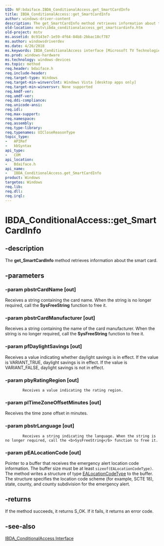 ```yaml
---
UID: NF:bdaiface.IBDA_ConditionalAccess.get_SmartCardInfo
title: IBDA_ConditionalAccess::get_SmartCardInfo
author: windows-driver-content
description: The get_SmartCardInfo method retrieves information about the smart card.
old-location: mstv\ibda_conditionalaccess_get_smartcardinfo.htm
old-project: mstv
ms.assetid: 0c9143e7-1e59-4f64-84b8-2bbac18cf787
ms.author: windowsdriverdev
ms.date: 4/26/2018
ms.keywords: IBDA_ConditionalAccess interface [Microsoft TV Technologies],get_SmartCardInfo method, IBDA_ConditionalAccess.get_SmartCardInfo, IBDA_ConditionalAccess::get_SmartCardInfo, IBDA_ConditionalAccessget_SmartCardInfo, bdaiface/IBDA_ConditionalAccess::get_SmartCardInfo, get_SmartCardInfo, get_SmartCardInfo method [Microsoft TV Technologies], get_SmartCardInfo method [Microsoft TV Technologies],IBDA_ConditionalAccess interface, mstv.ibda_conditionalaccess_get_smartcardinfo
ms.prod: windows-hardware
ms.technology: windows-devices
ms.topic: method
req.header: bdaiface.h
req.include-header: 
req.target-type: Windows
req.target-min-winverclnt: Windows Vista [desktop apps only]
req.target-min-winversvr: None supported
req.kmdf-ver: 
req.umdf-ver: 
req.ddi-compliance: 
req.unicode-ansi: 
req.idl: 
req.max-support: 
req.namespace: 
req.assembly: 
req.type-library: 
req.typenames: UICloseReasonType
topic_type:
-	APIRef
-	kbSyntax
api_type:
-	COM
api_location:
-	Bdaiface.h
api_name:
-	IBDA_ConditionalAccess.get_SmartCardInfo
product: Windows
targetos: Windows
req.lib: 
req.dll: 
req.irql: 
---
```


# IBDA_ConditionalAccess::get_SmartCardInfo


## -description


The <b>get_SmartCardInfo</b> method retrieves information about the smart card.


## -parameters




### -param pbstrCardName [out]

Receives a string containing the card name. When the string is no longer required, call the <b>SysFreeString</b> function to free it.


### -param pbstrCardManufacturer [out]

Receives a string containing the name of the card manufacturer. When the string is no longer required, call the <b>SysFreeString</b> function to free it.


### -param pfDaylightSavings [out]

Receives a value indicating whether daylight savings is in effect. If the value is VARIANT_TRUE, daylight savings is in effect. If the value is VARIANT_FALSE, daylight savings is not in effect.


### -param pbyRatingRegion [out]


            Receives a value indicating the rating region.
          


### -param plTimeZoneOffsetMinutes [out]

Receives the time zone offset in minutes.
          


### -param pbstrLanguage [out]


            Receives a string indicating the language. When the string is no longer required, call the <b>SysFreeString</b> function to free it.
          


### -param pEALocationCode [out]

Pointer to a buffer that receives the emergency alert location code information. The buffer size must be at least <code>sizeof(EALocationCodeType)</code>. The method writes a structure of type <a href="https://msdn.microsoft.com/dd705e3a-4125-46db-b33d-d97476096484">EALocationCodeType</a> to the buffer. The structure specifies the location code scheme (for example, SCTE 18), state, county, and county subdivision for the emergency alert.


## -returns



If the method succeeds, it returns S_OK. If it fails, it returns an error code.




## -see-also




<a href="https://msdn.microsoft.com/93bd3c38-2591-4d36-b296-5ad939487277">IBDA_ConditionalAccess Interface</a>
 

 

